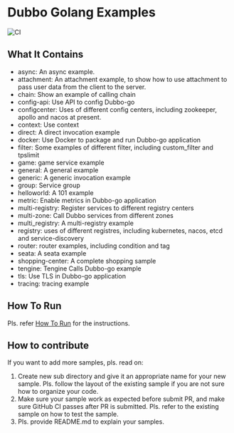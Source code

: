 # Dubbo Golang Examples

![CI](https://github.com/apache/dubbo-go-samples/workflows/CI/badge.svg)

## What It Contains

* async: An async example.
* attachment: An attachment example, to show how to use attachment to pass user data from the client to the server.  
* chain: Show an example of calling chain
* config-api: Use API to config Dubbo-go
* configcenter: Uses of different config centers, including zookeeper, apollo and nacos at present.
* context: Use context
* direct: A direct invocation example
* docker: Use Docker to package and run Dubbo-go application
* filter: Some examples of different filter, including custom_filter and tpslimit
* game: game service example
* general: A general example
* generic: A generic invocation example
* group: Service group
* helloworld: A 101 example
* metric: Enable metrics in Dubbo-go application
* multi-registry: Register services to different registry centers
* multi-zone: Call Dubbo services from different zones
* multi_registry: A multi-registry example
* registry: uses of different registres, including kubernetes, nacos, etcd and service-discovery
* router: router examples, including condition and tag
* seata: A seata example
* shopping-center: A complete shopping sample
* tengine: Tengine Calls Dubbo-go example
* tls: Use TLS in Dubbo-go application
* tracing: tracing example

## How To Run

Pls. refer [How To Run](HOWTO.md) for the instructions.

## How to contribute

If you want to add more samples, pls. read on:
1. Create new sub directory and give it an appropriate name for your new sample. Pls. follow the layout of the existing sample if you are not sure how to organize your code.
2. Make sure your sample work as expected before submit PR, and make sure GitHub CI passes after PR is submitted. Pls. refer to the existing sample on how to test the sample.   
3. Pls. provide README.md to explain your samples.
